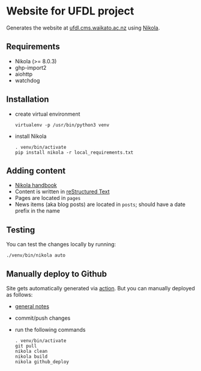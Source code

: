 # Website for UFDL project

Generates the website at [ufdl.cms.waikato.ac.nz](https://ufdl.cms.waikato.ac.nz/)
using [Nikola](https://getnikola.com/).


## Requirements

* Nikola (>= 8.0.3)
* ghp-import2
* aiohttp
* watchdog


## Installation

* create virtual environment

  ```
  virtualenv -p /usr/bin/python3 venv
  ```

* install Nikola

  ```
  . venv/bin/activate
  pip install nikola -r local_requirements.txt
  ```

## Adding content

* [Nikola handbook](https://getnikola.com/handbook.html)
* Content is written in [reStructured Text](http://docutils.sourceforge.net/rst.html)
* Pages are located in `pages`
* News items (aka blog posts) are located in `posts`; should have a date prefix in the name


## Testing

You can test the changes locally by running:

```
./venv/bin/nikola auto
```


## Manually deploy to Github

Site gets automatically generated via [action](.github/workflows/main.yml). But you can manually deployed as follows:

* [general notes](https://pages.gitlab.io/nikola/stories/handbook/#deploying-to-github)
* commit/push changes
* run the following commands

  ```
  . venv/bin/activate
  git pull
  nikola clean
  nikola build
  nikola github_deploy
  ```

